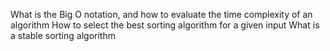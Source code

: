 What is the Big O notation, and how to evaluate the time complexity of an algorithm
How to select the best sorting algorithm for a given input
What is a stable sorting algorithm
